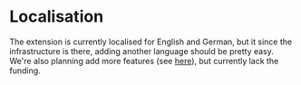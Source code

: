 # Localisation

The extension is currently localised for English and German, but it since the
infrastructure is there, adding another language should be pretty easy. We're
also planning add more features (see
[here](https://github.com/systopia/de.systopia.birthdays/issues)), but currently
lack the funding.

